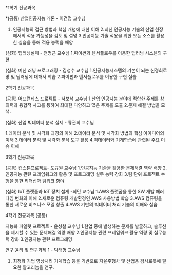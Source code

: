 
*1학기 전공과목

*(공통) 산업인공지능 개론 - 이건명 교수님
1. 인공지능의 접근 방법과 핵심 개념에 대한 이해
2.최신 인공지능 기술의 산업 현장에서의 적용 가능성을 검토 및 설명
3.인공지능 기술 적용을 위한 오픈 소스를 활용한 실습을 통해 적용 능력을 배양

(심화) 딥러닝실제 - 전명근 교수님 
1.파이썬과 텐서플로우를 이용한 딥러닝 시스템의 구현

(심화) 머신 러닝 프로그래밍 - 김성수 교수님
1.인공지능시스템의 기본이 되는 신경회로망 및 딥러닝에 대해서 학습
2.파이썬과 텐서플로우를 이용한 구현 실습

2학기 전공과목 

(공통) 어프런티스 프로젝트 - 서보석 교수님
1.산업 인공지능 분야에 적합한 주제를 창의력과 융합적 사고를 통하여 최대한 다양하고 많은 주제를 도출
2.문제 해결 방법을 모색.

(심화) 산업 빅데이터 분석 실제 - 류관희 교수님

1.데이터 분석 및 시각화 과정의 이해
2.데이터 분석 및 시각화 방법의 핵심 아이디어의 이해
3.데이터 분석 및 시각화 분석 도구 활용
4.빅데이터와 기계학습에 관련된 주요 이슈 이해

3학기 전공과목 

(공통) 캡스톤프로젝트- 도규원 교수님
1.인공지능 기술을 활용한 문제해결 역략 배양
2.인공지능 관련 프레임워크의 활용 및 프로그래밍 실무 능력 강화
3.팀 단위 프로젝트 수행을 통한 리더십과 팀워크 함야

(심화) IoT 플랫폼과 IoT 장치 설계 -최민 교수님
1.AWS 플랫폼을 통한 SW 개발 패러다임 변화의 이해
2.새로운 컴퓨팅 개발환경인 AWS 사용방법 학습
3.AWS 컴퓨팅을 통한 새로운 비즈니스 모델 창출
4.AWS 기반의 빅데이터 처리 기술의 이해와 실습

4학기 전공과목 (공통) 

지능화 파일럿 프로젝트 - 윤성철 교수님
1.현업 중에 발생하는 문제를 발굴하고, 솔루션을 제시할 수 있는 문제해결 역량 배양
2.인공지능 관련 프레임워크 활용 역량 및 실무능력 강화
3.인공지능 관련 프로그래밍

연구 윤리 및 연구과제 1 - 박태형 교수님
1. 최정화 기법 영상처리 기계학습 등을 기반으로 자율주행차 및 산업용 검사로봇에 필요한 알고리늠을 연구.




